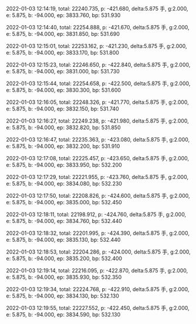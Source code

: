 2022-01-03 12:14:19, total: 22240.735, p: -421.680, delta:5.875 手, g:2.000, e: 5.875, b: -94.000, ep: 3833.760, bp: 531.930

2022-01-03 12:14:40, total: 22254.888, p: -421.670, delta:5.875 手, g:2.000, e: 5.875, b: -94.000, ep: 3831.850, bp: 531.690

2022-01-03 12:15:01, total: 22253.162, p: -421.230, delta:5.875 手, g:2.000, e: 5.875, b: -94.000, ep: 3833.170, bp: 531.800

2022-01-03 12:15:23, total: 22246.650, p: -422.840, delta:5.875 手, g:2.000, e: 5.875, b: -94.000, ep: 3831.000, bp: 531.730

2022-01-03 12:15:44, total: 22254.658, p: -422.500, delta:5.875 手, g:2.000, e: 5.875, b: -94.000, ep: 3830.300, bp: 531.600

2022-01-03 12:16:05, total: 22248.326, p: -421.770, delta:5.875 手, g:2.000, e: 5.875, b: -94.000, ep: 3832.150, bp: 531.740

2022-01-03 12:16:27, total: 22249.238, p: -421.980, delta:5.875 手, g:2.000, e: 5.875, b: -94.000, ep: 3832.820, bp: 531.850

2022-01-03 12:16:47, total: 22235.363, p: -423.080, delta:5.875 手, g:2.000, e: 5.875, b: -94.000, ep: 3832.200, bp: 531.910

2022-01-03 12:17:08, total: 22225.457, p: -423.650, delta:5.875 手, g:2.000, e: 5.875, b: -94.000, ep: 3833.950, bp: 532.200

2022-01-03 12:17:29, total: 22221.955, p: -423.760, delta:5.875 手, g:2.000, e: 5.875, b: -94.000, ep: 3834.080, bp: 532.230

2022-01-03 12:17:50, total: 22208.826, p: -424.600, delta:5.875 手, g:2.000, e: 5.875, b: -94.000, ep: 3835.000, bp: 532.450

2022-01-03 12:18:11, total: 22198.912, p: -424.760, delta:5.875 手, g:2.000, e: 5.875, b: -94.000, ep: 3834.760, bp: 532.440

2022-01-03 12:18:32, total: 22201.995, p: -424.390, delta:5.875 手, g:2.000, e: 5.875, b: -94.000, ep: 3835.130, bp: 532.440

2022-01-03 12:18:53, total: 22204.286, p: -424.000, delta:5.875 手, g:2.000, e: 5.875, b: -94.000, ep: 3835.200, bp: 532.400

2022-01-03 12:19:14, total: 22216.095, p: -422.870, delta:5.875 手, g:2.000, e: 5.875, b: -94.000, ep: 3835.930, bp: 532.350

2022-01-03 12:19:34, total: 22224.768, p: -422.910, delta:5.875 手, g:2.000, e: 5.875, b: -94.000, ep: 3834.130, bp: 532.130

2022-01-03 12:19:55, total: 22227.552, p: -422.450, delta:5.875 手, g:2.000, e: 5.875, b: -94.000, ep: 3834.590, bp: 532.130